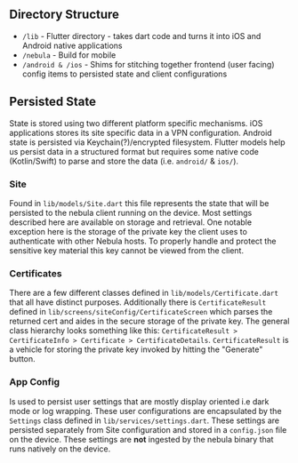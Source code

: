 ## Directory Structure
- `/lib` - Flutter directory - takes dart code and turns it into iOS and Android native applications
- `/nebula` - Build for mobile
- `/android & /ios` - Shims for stitching together frontend (user facing) config items to persisted state and client configurations

## Persisted State
State is stored using two different platform specific mechanisms. iOS applications stores its site specific data in a VPN configuration. Android state is persisted via Keychain(?)/encrypted filesystem. Flutter models help us persist data in a structured format but requires some native code (Kotlin/Swift) to parse and store the data (i.e. `android/` & `ios/`). 

### Site
Found in `lib/models/Site.dart` this file represents the state that will be persisted to the nebula client running on the device. Most settings described here are available on storage and retrieval. One notable exception here is the storage of the private key the client uses to authenticate with other Nebula hosts. To properly handle and protect the sensitive key material this key cannot be viewed from the client.

### Certificates
There are a few different classes defined in `lib/models/Certificate.dart` that all have distinct purposes. Additionally there is `CertificateResult` defined in `lib/screens/siteConfig/CertificateScreen` which parses the returned cert and aides in the secure storage of the private key. The general class hierarchy looks something like this: `CertificateResult > CertificateInfo > Certificate > CertificateDetails`. `CertificateResult` is a vehicle for storing the private key invoked by hitting the "Generate" button. 

### App Config
Is used to persist user settings that are mostly display oriented i.e dark mode or log wrapping. These user configurations are encapsulated by the `Settings` class defined in `lib/services/settings.dart`. These settings are persisted separately from Site configuration and stored in a `config.json` file on the device. These settings are **not** ingested by the nebula binary that runs natively on the device.